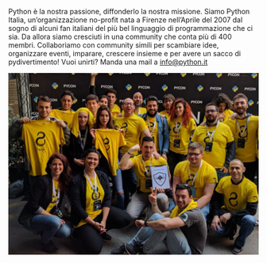 Python è la nostra passione, diffonderlo la nostra missione. Siamo Python Italia,
un’organizzazione no-profit nata a Firenze nell’Aprile del 2007 dal sogno di alcuni
fan italiani del più bel linguaggio di programmazione che ci sia. Da allora
siamo cresciuti in una community che conta più di 400 membri. Collaboriamo
con community simili per scambiare idee, organizzare eventi, imparare,
crescere insieme e per avere un sacco di pydivertimento!
Vuoi unirti? Manda una mail a [info@python.it](mailto:info@python.it)

![](./team.jpg)
